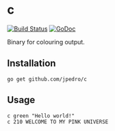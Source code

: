 # c

[![Build Status](https://travis-ci.org/jpedro/c.svg?branch=master)](https://travis-ci.org/jpedro/c)
[![GoDoc](https://godoc.org/github.com/jpedro/c?status.svg)](https://godoc.org/github.com/jpedro/c)

Binary for colouring output.


## Installation

	go get github.com/jpedro/c

## Usage

	c green "Hello world!"
	c 210 WELCOME TO MY PINK UNIVERSE
